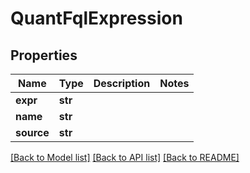 # QuantFqlExpression


## Properties
Name | Type | Description | Notes
------------ | ------------- | ------------- | -------------
**expr** | **str** |  | 
**name** | **str** |  | 
**source** | **str** |  | 

[[Back to Model list]](../README.md#documentation-for-models) [[Back to API list]](../README.md#documentation-for-api-endpoints) [[Back to README]](../README.md)


